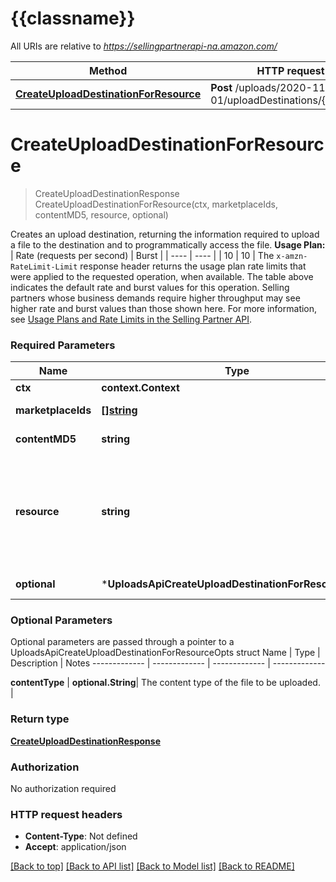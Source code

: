 # {{classname}}

All URIs are relative to *https://sellingpartnerapi-na.amazon.com/*

Method | HTTP request | Description
------------- | ------------- | -------------
[**CreateUploadDestinationForResource**](UploadsApi.md#CreateUploadDestinationForResource) | **Post** /uploads/2020-11-01/uploadDestinations/{resource} | 

# **CreateUploadDestinationForResource**
> CreateUploadDestinationResponse CreateUploadDestinationForResource(ctx, marketplaceIds, contentMD5, resource, optional)


Creates an upload destination, returning the information required to upload a file to the destination and to programmatically access the file.  **Usage Plan:**  | Rate (requests per second) | Burst | | ---- | ---- | | 10 | 10 |  The `x-amzn-RateLimit-Limit` response header returns the usage plan rate limits that were applied to the requested operation, when available. The table above indicates the default rate and burst values for this operation. Selling partners whose business demands require higher throughput may see higher rate and burst values than those shown here. For more information, see [Usage Plans and Rate Limits in the Selling Partner API](https://developer-docs.amazon.com/sp-api/docs/usage-plans-and-rate-limits-in-the-sp-api).

### Required Parameters

Name | Type | Description  | Notes
------------- | ------------- | ------------- | -------------
 **ctx** | **context.Context** | context for authentication, logging, cancellation, deadlines, tracing, etc.
  **marketplaceIds** | [**[]string**](string.md)| A list of marketplace identifiers. This specifies the marketplaces where the upload will be available. Only one marketplace can be specified. | 
  **contentMD5** | **string**| An MD5 hash of the content to be submitted to the upload destination. This value is used to determine if the data has been corrupted or tampered with during transit. | 
  **resource** | **string**| The resource for the upload destination that you are creating. For example, if you are creating an upload destination for the createLegalDisclosure operation of the Messaging API, the &#x60;{resource}&#x60; would be &#x60;/messaging/v1/orders/{amazonOrderId}/messages/legalDisclosure&#x60;, and the entire path would be &#x60;/uploads/2020-11-01/uploadDestinations/messaging/v1/orders/{amazonOrderId}/messages/legalDisclosure&#x60;. If you are creating an upload destination for an Aplus content document, the &#x60;{resource}&#x60; would be &#x60;aplus/2020-11-01/contentDocuments&#x60; and the path would be &#x60;/uploads/v1/uploadDestinations/aplus/2020-11-01/contentDocuments&#x60;. | 
 **optional** | ***UploadsApiCreateUploadDestinationForResourceOpts** | optional parameters | nil if no parameters

### Optional Parameters
Optional parameters are passed through a pointer to a UploadsApiCreateUploadDestinationForResourceOpts struct
Name | Type | Description  | Notes
------------- | ------------- | ------------- | -------------



 **contentType** | **optional.String**| The content type of the file to be uploaded. | 

### Return type

[**CreateUploadDestinationResponse**](CreateUploadDestinationResponse.md)

### Authorization

No authorization required

### HTTP request headers

 - **Content-Type**: Not defined
 - **Accept**: application/json

[[Back to top]](#) [[Back to API list]](../README.md#documentation-for-api-endpoints) [[Back to Model list]](../README.md#documentation-for-models) [[Back to README]](../README.md)

